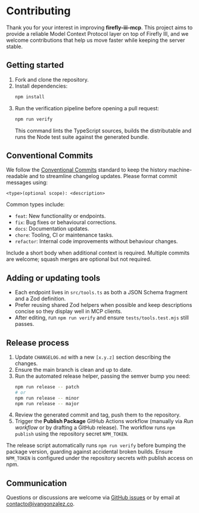 # Contributing

Thank you for your interest in improving **firefly-iii-mcp**. This project aims
to provide a reliable Model Context Protocol layer on top of Firefly III, and we
welcome contributions that help us move faster while keeping the server stable.

## Getting started

1. Fork and clone the repository.
2. Install dependencies:
   ```bash
   npm install
   ```
3. Run the verification pipeline before opening a pull request:
   ```bash
   npm run verify
   ```
   This command lints the TypeScript sources, builds the distributable and runs
   the Node test suite against the generated bundle.

## Conventional Commits

We follow the [Conventional Commits](https://www.conventionalcommits.org/)
standard to keep the history machine-readable and to streamline changelog
updates. Please format commit messages using:

```
<type>(optional scope): <description>
```

Common types include:

- `feat`: New functionality or endpoints.
- `fix`: Bug fixes or behavioural corrections.
- `docs`: Documentation updates.
- `chore`: Tooling, CI or maintenance tasks.
- `refactor`: Internal code improvements without behaviour changes.

Include a short body when additional context is required. Multiple commits are
welcome; squash merges are optional but not required.

## Adding or updating tools

- Each endpoint lives in `src/tools.ts` as both a JSON Schema fragment and a Zod
  definition.
- Prefer reusing shared Zod helpers when possible and keep descriptions concise
  so they display well in MCP clients.
- After editing, run `npm run verify` and ensure `tests/tools.test.mjs` still
  passes.

## Release process

1. Update `CHANGELOG.md` with a new `[x.y.z]` section describing the changes.
2. Ensure the main branch is clean and up to date.
3. Run the automated release helper, passing the semver bump you need:
   ```bash
   npm run release -- patch
   # or
   npm run release -- minor
   npm run release -- major
   ```
4. Review the generated commit and tag, push them to the repository.
5. Trigger the **Publish Package** GitHub Actions workflow (manually via
   *Run workflow* or by drafting a GitHub release). The workflow runs
   `npm publish` using the repository secret `NPM_TOKEN`.

The release script automatically runs `npm run verify` before bumping the
package version, guarding against accidental broken builds. Ensure `NPM_TOKEN`
is configured under the repository secrets with publish access on npm.

## Communication

Questions or discussions are welcome via
[GitHub issues](https://github.com/ivangonzalezg/firefly-iii-mcp/issues) or by
email at [contacto@ivangonzalez.co](mailto:contacto@ivangonzalez.co).
